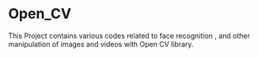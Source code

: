 # Open_CV
This Project contains various codes related to face recognition , and other manipulation of images and videos with Open CV  library.

